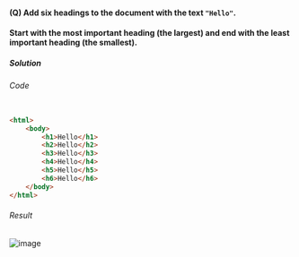 #### (Q) Add six headings to the document with the text **`"Hello"`**.

#### Start with the most important heading (the largest) and end with the least important heading (the smallest).

<h5>Solution</h5>

###### Code

```HTML

<html>
    <body>
        <h1>Hello</h1>
        <h2>Hello</h2>
        <h3>Hello</h3>
        <h4>Hello</h4>
        <h5>Hello</h5>
        <h6>Hello</h6>
    </body>
</html>

```

###### Result

![image](https://github.com/gurjeetsinghvirdee/W3Schools-Frontend-Development-Exercises/assets/73753957/567beb7d-627e-49de-9aaf-1600cd8baa59)
